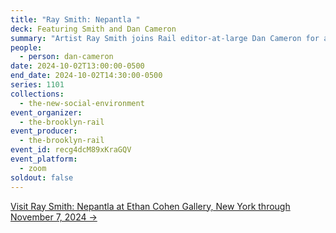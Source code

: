 ```yaml
---
title: "Ray Smith: Nepantla "
deck: Featuring Smith and Dan Cameron
summary: "Artist Ray Smith joins Rail editor-at-large Dan Cameron for a conversation. "
people:
  - person: dan-cameron
date: 2024-10-02T13:00:00-0500
end_date: 2024-10-02T14:30:00-0500
series: 1101
collections:
  - the-new-social-environment
event_organizer:
  - the-brooklyn-rail
event_producer:
  - the-brooklyn-rail
event_id: recg4dcM89xKraGQV
event_platform:
  - zoom
soldout: false
---
```

[V﻿isit Ray Smith: Nepantla at Ethan Cohen Gallery, New York through November 7, 2024 →](https://www.ecfa.com/exhibitions/128-ray-smith-nepantla-225-west-17th-street/)